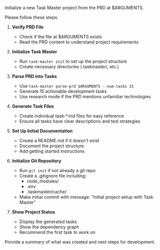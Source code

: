 Initialize a new Task Master project from the PRD at $ARGUMENTS.

Please follow these steps:

1. **Verify PRD File**
   - Check if the file at $ARGUMENTS exists
   - Read the PRD content to understand project requirements

2. **Initialize Task Master**
   - Run `task-master init` to set up the project structure
   - Create necessary directories (.taskmaster/, etc.)

3. **Parse PRD into Tasks**
   - Use `task-master parse-prd $ARGUMENTS --num-tasks 15`
   - Generate 15 actionable development tasks
   - Use research mode if the PRD mentions unfamiliar technologies

4. **Generate Task Files**
   - Create individual task-*.md files for easy reference
   - Ensure all tasks have clear descriptions and test strategies

5. **Set Up Initial Documentation**
   - Create a README.md if it doesn't exist
   - Document the project structure
   - Add getting started instructions

6. **Initialize Git Repository**
   - Run `git init` if not already a git repo
   - Create a .gitignore file including:
     - node_modules/
     - .env
     - .taskmaster/cache/
   - Make initial commit with message: "Initial project setup with Task Master"

7. **Show Project Status**
   - Display the generated tasks
   - Show the dependency graph
   - Recommend the first task to work on

Provide a summary of what was created and next steps for development.